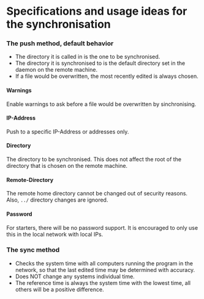 # Specifications and usage ideas for the synchronisation

### The push method, default behavior

- The directory it is called in is the one to be synchronised.
- The directory it is synchronised to is the default directory set in the daemon on the remote machine.
- If a file would be overwritten, the most recently edited is always chosen.

#### Warnings
Enable warnings to ask before a file would be overwritten by sinchronising.

#### IP-Address
Push to a specific IP-Address or addresses only.

#### Directory
The directory to be synchronised. This does not affect the root of the directory that is chosen on the remote machine.

#### Remote-Directory
The remote home directory cannot be changed out of security reasons. Also, `../` directory changes are ignored.

#### Password
For starters, there will be no password support. It is encouraged to only use this in the local network with local IPs.

### The sync method
- Checks the system time with all computers running the program in the network, so that the last edited time may be determined with accuracy.
- Does NOT change any systems individual time.
- The reference time is always the system time with the lowest time, all others will be a positive difference.

